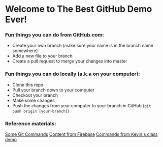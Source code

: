 # Welcome to The Best GitHub Demo Ever!

### Fun things you can do from GitHub.com:

- Create your own branch (make sure your name is in the branch name somewhere)
- Add a new file to your branch
- Create a pull request to merge your changes into master

### Fun things you can do locally (a.k.a on your computer):

- Clone this repo
- Pull your branch down to your computer
- Checkout your branch
- Make some changes
- Push the changes from your computer to your branch in GitHub (`git push origin [your-branch]`)

### Reference materials:
[Some Git Commands](https://github.com/gcasalett/the-best-github-demo/blob/master/some-git-commands.md)
[Content from Firebase](https://unc.bootcampcontent.com/UNC-Coding-Boot-Camp/11-16-Class-Content/tree/master/08-api-project/1-Class-Content/8.2)
[Commands from Kevin's class demo](https://unc1101.slack.com/archives/project1-api/p1484700802000060)
